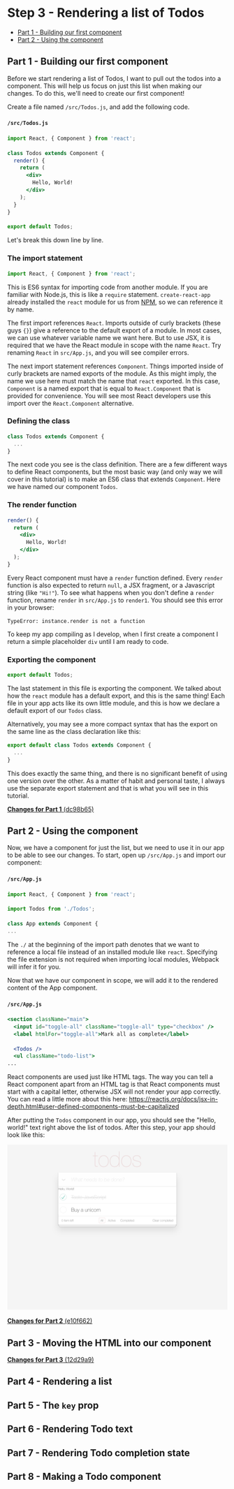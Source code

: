 # Step 3 - Rendering a list of Todos

- [Part 1 - Building our first component](#part-1---building-our-first-component)
- [Part 2 - Using the component](#part-2---using-the-component)

## Part 1 - Building our first component

Before we start rendering a list of Todos, I want to pull out the todos into a component. This will help us focus on just this list when making our changes. To do this, we'll need to create our first component!

Create a file named `/src/Todos.js`, and add the following code.

#### `/src/Todos.js`

```jsx
import React, { Component } from 'react';

class Todos extends Component {
  render() {
    return (
      <div>
        Hello, World!
      </div>
    );
  }
}

export default Todos;

```

Let's break this down line by line.

### The import statement

```jsx
import React, { Component } from 'react';
```

This is ES6 syntax for importing code from another module. If you are familiar with Node.js, this is like a `require` statement. `create-react-app` already installed the `react` module for us from [NPM](https://www.npmjs.com/), so we can reference it by name.

The first import references `React`. Imports outside of curly brackets (these guys `{}`) give a reference to the default export of a module. In most cases, we can use whatever variable name we want here. But to use JSX, it is required that we have the React module in scope with the name `React`. Try renaming `React` in `src/App.js`, and you will see compiler errors.

The next import statement references `Component`. Things imported inside of curly brackets are named exports of the module. As this might imply, the name we use here must match the name that `react` exported. In this case, `Component` is a named export that is equal to `React.Component` that is provided for convenience. You will see most React developers use this import over the `React.Component` alternative.

### Defining the class

```jsx
class Todos extends Component {
  ...
}
```

The next code you see is the class definition. There are a few different ways to define React components, but the most basic way (and only way we will cover in this tutorial) is to make an ES6 class that extends `Component`. Here we have named our component `Todos`.

### The render function

```jsx
render() {
  return (
    <div>
      Hello, World!
    </div>
  );
}
```

Every React component must have a `render` function defined. Every `render` function is also expected to return `null`, a JSX fragment, or a Javascript string (like `"Hi!"`). To see what happens when you don't define a `render` function, rename `render` in `src/App.js` to `render1`. You should see this error in your browser:

```
TypeError: instance.render is not a function
```

To keep my app compiling as I develop, when I first create a component I return a simple placeholder `div` until I am ready to code.

### Exporting the component

```jsx
export default Todos;
```

The last statement in this file is exporting the component. We talked about how the `react` module has a default export, and this is the same thing! Each file in your app acts like its own little module, and this is how we declare a default export of our `Todos` class.

Alternatively, you may see a more compact syntax that has the export on the same line as the class declaration like this:

```jsx
export default class Todos extends Component {
  ...
}
```

This does exactly the same thing, and there is no significant benefit of using one version over the other. As a matter of habit and personal taste, I always use the separate export statement and that is what you will see in this tutorial.

[**Changes for Part 1** (dc98b65)](https://githb.com/WomenWhoCodeCincy/2018-july-react-intro/commit/dc98b650672b0e2f73d8f2b64c5517fbf79ccd3f)

## Part 2 - Using the component

Now, we have a component for just the list, but we need to use it in our app to be able to see our changes. To start, open up `/src/App.js` and import our component:

#### `/src/App.js`

```jsx
import React, { Component } from 'react';

import Todos from './Todos';

class App extends Component {
...
```

The `./` at the beginning of the import path denotes that we want to reference a local file instead of an installed module like `react`. Specifying the file extension is not required when importing local modules, Webpack will infer it for you.

Now that we have our component in scope, we will add it to the rendered content of the App component.

#### `/src/App.js`

```jsx
<section className="main">
  <input id="toggle-all" className="toggle-all" type="checkbox" />
  <label htmlFor="toggle-all">Mark all as complete</label>

  <Todos />
  <ul className="todo-list">
...
```

React components are used just like HTML tags. The way you can tell a React component apart from an HTML tag is that React components must start with a capital letter, otherwise JSX will not render your app correctly. You can read a little more about this here: https://reactjs.org/docs/jsx-in-depth.html#user-defined-components-must-be-capitalized

After putting the `Todos` component in our app, you should see the "Hello, world!" text right above the list of todos. After this step, your app should look like this:

![](screenshots/step03--01.png)

[**Changes for Part 2** (e10f662)](https://github.com/WomenWhoCodeCincy/2018-july-react-intro/commit/e10f662f3f7215c18f8563747463aaa8830de739)

## Part 3 - Moving the HTML into our component



[**Changes for Part 3** (12d29a9)](https://github.com/WomenWhoCodeCincy/2018-july-react-intro/commit/12d29a96ae28618db1d1ef951fcab1b3e645631f)

## Part 4 - Rendering a list

## Part 5 - The `key` prop

## Part 6 - Rendering Todo text

## Part 7 - Rendering Todo completion state

## Part 8 - Making a Todo component
